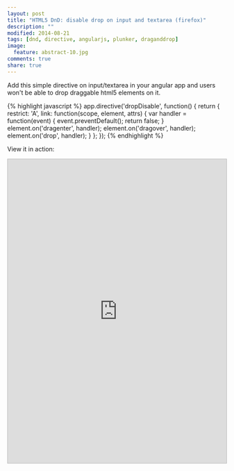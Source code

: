 ```yaml
---
layout: post
title: "HTML5 DnD: disable drop on input and textarea (firefox)"
description: ""
modified: 2014-08-21
tags: [dnd, directive, angularjs, plunker, draganddrop]
image:
  feature: abstract-10.jpg
comments: true
share: true  
---
```


Add this simple directive on input/textarea in your angular app and users won't be able to drop draggable html5 elements on it.

{% highlight javascript %}
    app.directive('dropDisable', function() {
    return {
        restrict: 'A',
        link: function(scope, element, attrs) {
            var handler = function(event) {
                event.preventDefault();
                return false;
            }
            element.on('dragenter', handler);
            element.on('dragover', handler);
            element.on('drop', handler);
        }
    };
});
{% endhighlight %}

View it in action:

<iframe style="border: 1px solid #bbb;width: 100%; height: 700px" src="http://embed.plnkr.co/8B0Qbl/?t=run" frameborder="0" allowfullscreen="allowfullscreen">Loading plunk...</iframe>
